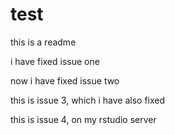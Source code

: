 # test

this is a readme 

i have fixed issue one

now i have fixed issue two

this is issue 3, which i have also fixed 

this is issue 4, on my rstudio server 
